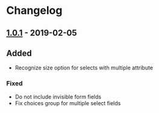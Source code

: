 # Changelog

## [1.0.1] - 2019-02-05 

## Added
 
 - Recognize size option for selects with multiple attribute

### Fixed

 - Do not include invisible form fields
 - Fix choices group for multiple select fields

[1.0.1]: https://github.com/netzmacht/contao-worklfow/compare/1.0.0...1.0.1
